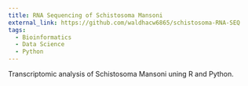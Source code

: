 ```yaml
---
title: RNA Sequencing of Schistosoma Mansoni
external_link: https://github.com/waldhacw6865/schistosoma-RNA-SEQ
tags:
  - Bioinformatics
  - Data Science
  - Python
---
```


Transcriptomic analysis of Schistosoma Mansoni uning R and Python.

<!--more-->
